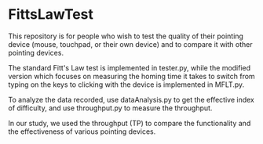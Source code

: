 FittsLawTest
============
This repository is for people who wish to test the quality of their pointing device (mouse, touchpad, or their own device) and to compare it with other pointing devices. 

The standard Fitt's Law test is implemented in tester.py, while the modified version which focuses on measuring the homing time it takes to switch from typing on the keys to clicking with the device is implemented in MFLT.py.

To analyze the data recorded, use dataAnalysis.py to get the effective index of difficulty, and use throughput.py to measure the throughput. 

In our study, we used the throughput (TP) to compare the functionality and the effectiveness of various pointing devices.
